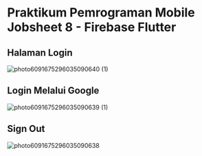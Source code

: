 # Praktikum Pemrograman Mobile Jobsheet 8 - Firebase Flutter

## Halaman Login

![photo6091675296035090640 (1)](https://user-images.githubusercontent.com/55042970/170833226-02b1ff98-ab85-4f89-be23-3b78dd1faba4.jpg)

## Login Melalui Google 
![photo6091675296035090639 (1)](https://user-images.githubusercontent.com/55042970/170833236-01d71293-7742-427c-adbb-caba65957825.jpg)

## Sign Out
![photo6091675296035090638](https://user-images.githubusercontent.com/55042970/170833242-42efbb76-682f-4892-aab6-a53a740cebc9.jpg)

